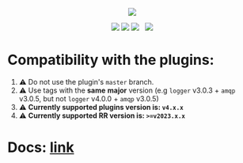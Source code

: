 <p align="center">
 <a href="https://roadrunner.dev" target="_blank">
  <picture>
    <source media="(prefers-color-scheme: dark)" srcset="https://github.com/roadrunner-server/.github/assets/8040338/cf1bfcf2-b787-426d-80f5-2862bb2a39b2">
    <img align="center" src="https://github.com/roadrunner-server/.github/assets/8040338/c4b971fd-b84f-406d-b850-0a4f072a5885">
  </picture>
</a>
</p>
<p align="center">
 <a href="https://packagist.org/packages/spiral/roadrunner"><img src="https://poser.pugx.org/spiral/roadrunner/version"></a>
	<a href="https://pkg.go.dev/github.com/roadrunner-server/velox?tab=doc"><img src="https://godoc.org/github.com/roadrunner-server/velox?status.svg"></a>
    <a href="https://twitter.com/spiralphp"><img src="https://img.shields.io/twitter/follow/spiralphp?style=social"></a>
	<a href="https://github.com/roadrunner-server/velox/actions"><img src="https://github.com/roadrunner-server/velox/workflows/Linters/badge.svg" alt=""></a>
	<a href="https://github.com/roadrunner-server/velox/actions"><img src="https://github.com/roadrunner-server/velox/workflows/Linux/badge.svg" alt=""></a>
	<a href="https://discord.gg/TFeEmCs"><img src="https://img.shields.io/badge/discord-chat-magenta.svg"></a>
</p>


# Compatibility with the plugins:

1. ⚠️ Do not use the plugin's `master` branch.
2. ⚠️ Use tags with the **same** **major** version (e.g `logger` v3.0.3 + `amqp` v3.0.5, but not `logger` v4.0.0 + `amqp` v3.0.5)
3. ⚠️ **Currently supported plugins version is: `v4.x.x`**
4. ⚠️ **Currently supported RR version is: `>=v2023.x.x`**

# Docs: [link](https://roadrunner.dev/docs/customization-build/2023.x/en)
